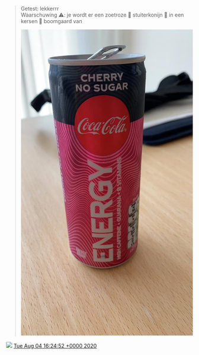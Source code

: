 > Getest: lekkerrr  
> Waarschuwing ⚠️: je wordt er een zoetroze 🍭 stuiterkonijn 🐰 in een kersen 🍒 boomgaard van 
> 
> ![](../../media/1290685144760758273-EelvS_IWkAEBuh1.jpg)

<img src="../../media/tweet.ico" width="12" /> [Tue Aug 04 16:24:52 +0000 2020](https://twitter.com/DromerDenker/status/1290685144760758273)